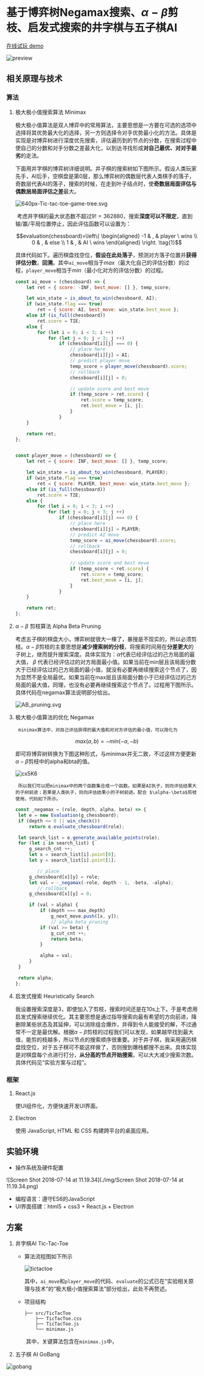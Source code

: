 # 基于博弈树Negamax搜索、$\alpha-\beta$剪枝、启发式搜索的井字棋与五子棋AI



[在线试玩 demo](http://cjhahaha.github.io/ai-games/) 

![preview](./preview.gif)



## 相关原理与技术

### 算法

1. 极大极小值搜索算法 Minimax

   ​		极大极小值算法是双人博弈中的常用算法，主要思想是一方要在可选的选项中选择将其优势最大化的选择，另一方则选择令对手优势最小化的方法。具体是实现是对博弈树进行深度优先搜索，评估遍历到的节点的分数，在搜索过程中使自己的分数和对手分数之差最大化，以到达寻找形成**对自己最优、对对手最劣**的走法。

   ​	下面用井字棋的博弈树详细说明。井子棋的搜索树如下图所示。假设人类玩家先手，AI后手，空棋盘是第0层，那么博弈树的偶数层代表人类棋手的落子，奇数层代表AI的落子，搜索的时候，在走到叶子结点时，使**奇数层局面评估与偶数层局面评估之差**最大。

   ![640px-Tic-tac-toe-game-tree.svg](./img/640px-Tic-tac-toe-game-tree.svg.png)

   ​	考虑井字棋的最大状态数不超过$9!=362880$，搜索**深度可以不限定**，直到输/赢/平局位置停止，因此评估函数可以设置为：

   $$evaluation(chessboard)=\left\{ \begin{aligned} -1 & , & player \  wins \\ 0 & , & else \\ 1 & , & AI \ wins \end{aligned} \right. \tag{1}$$

   ​	具体代码如下。遍历棋盘找空位，**假设在此处落子**，预测对方落子位置并**获得评估分数**，**回溯**。其中`ai_move`相当于*max*（最大化自己的评估分数）的过程，`player_move`相当于*min*（最小化对方的评估分数）的过程。

   ```js
   const ai_move = (chessboard) => {
       let ret = { score: -INF, best_move: [] }, temp_score;
   
       let win_state = is_about_to_win(chessboard, AI);
       if (win_state.flag === true)                  
           ret = { score: AI, best_move: win_state.best_move };
       else if (is_full(chessboard))
           ret.score = TIE;
       else {
           for (let i = 0; i < 3; i ++)
               for (let j = 0; j < 3; j ++)
                   if (chessboard[i][j] === 0) {
                       // place here
                       chessboard[i][j] = AI;    
                       // predict player move
                       temp_score = player_move(chessboard).score; 
                       // rollback
                       chessboard[i][j] = 0;                                        
   
                       // update score and best move
                       if (temp_score > ret.score) {          
                           ret.score = temp_score;
                           ret.best_move = [i, j];
                       }
                   }
       }
   
       return ret;
   };
   
   
   const player_move = (chessboard) => {                              
       let ret = { score: INF, best_move: [] }, temp_score;
   
       let win_state = is_about_to_win(chessboard, PLAYER);
       if (win_state.flag === true)
           ret = { score: PLAYER, best_move: win_state.best_move };
       else if (is_full(chessboard))     
           ret.score = TIE;
       else {
           for (let i = 0; i < 3; i ++)
               for (let j = 0; j < 3; j ++)
                   if (chessboard[i][j] === 0) {
                       // place here
                       chessboard[i][j] = PLAYER;            
                       // predict AI move
                       temp_score = ai_move(chessboard).score;   
                       // rollback
                       chessboard[i][j] = 0;                                        
   				  
                       // update score and best move
                       if (temp_score < ret.score) {                                
                           ret.score = temp_score;
                           ret.best_move = [i, j];
                       }
                   }
       }
   
       return ret;
   };
   ```

   

2. $\alpha-\beta$ 剪枝算法 Alpha Beta Pruning

   ​	考虑五子棋的棋盘大小，博弈树就很大一棵了，暴搜是不现实的，所以必须剪枝。$\alpha-\beta$剪枝的主要思想是**减少搜索树的分枝**，将搜索时间用在**分差更大**的子树上，继而提升搜索深度。具体实现为：$\alpha$代表已经评估过的己方局面的最大值， $\beta$ 代表已经评估过的对方局面最小值。如果当前在min层且该局面分数大于已经评估过的己方局面的最小值，就没有必要再继续搜索这个节点了，因为显然不是全局最优。如果当前在max层且该局面分数小于已经评估过的己方局面的最大值，同理，也没有必要再继续搜索这个节点了。过程用下图所示。具体代码在negamax算法说明部分给出。

   ![AB_pruning.svg](./img/AB_pruning.svg.png)

   

3. 极大极小值算法的优化 Negamax

    	minimax算法中，对自己评估获得的最大值和对对方评估的最小值，可以简化为

   $$max(a,b) = -min(-a, -b) \tag{2}$$

   ​	即可将博弈树转换为下图这种形式，与minimax并无二致，不过这样方便更新$\alpha-\beta$剪枝中的alpha和bta的值。

   ![cx5K6](./img/cx5K6.png)

    	所以我们可以把minimax中的两个函数集合成一个函数。如果是AI执子，则向评估结果大的子树前进；若果是人类执子，则向评估结果小的子树前进。配合 $\alpha-\beta$剪枝使用，代码如下所示。

   ```js
   const _negamax = (role, depth, alpha, beta) => {
   	let e = new Evaluation(g_chessboard);
   	if (depth <= 0 || win_check())
   		return e.evaluate_chessboard(role);
   
   	let search_list = e.generate_available_points(role);
   	for (let i in search_list) {
   		g_search_cnt ++;
   		let x = search_list[i].point[0];
   		let y = search_list[i].point[1];
   
           // place
   		g_chessboard[x][y] = role; 
   		let val = -_negamax(-role, depth - 1, -beta, -alpha);
           // rollback
   		g_chessboard[x][y] = 0; 
   
   		if (val > alpha) {
   			if (depth === max_depth)
   				g_next_move.push([x, y]);
                // alpha beta pruning
   			if (val >= beta) {
   				g_cut_cnt ++;
   				return beta;
   			}
   
   			alpha = val;
   		}
   	}
   
   	return alpha;
   };
   ```

    

4. 启发式搜索 Heuristically Search

   ​	我设置搜索深度是3，即使加入了剪枝，搜索时间还是在10s上下。于是考虑用启发式搜索继续优化。其主要思想是通过指导搜索向最有希望的方向前进，降删除某些状态及其延伸，可以消除组合爆炸，并得到令人能接受的解，不过通常不一定是最优解。根据$\alpha-\beta$剪枝的过程我们可以发现，如果越早找到最大值，能剪的枝越多，所以节点的搜索顺序很重要。对于井子棋，我采用遍历棋盘找空位，对于五子棋可不能这样做了，否则搜到爆栈都搜不出来。具体实现是对棋盘每个点进行打分，**从分高的节点开始搜索**，可以大大减少搜索次数。具体代码见“实验方案与过程”。



### 框架

1. React.js

   使UI组件化，方便快速开发UI界面。

2. Electron

   使用 JavaScript, HTML 和 CSS 构建跨平台的桌面应用。

   

## 实验环境

- 操作系统及硬件配置

![Screen Shot 2018-07-14 at 11.19.34](./img/Screen Shot 2018-07-14 at 11.19.34.png)

- 编程语言：遵守ES6的JavaScript
- UI界面搭建：html5 + css3 + React.js + Electron



## 方案

1. 井字棋AI  Tic-Tac-Toe

    - 算法流程图如下所示

      ![tictactoe](./img/tictactoe.svg)

      ​		其中，`ai_move`和`player_move`的代码、`evaluate`的公式已在“实验相关原理与技术”的“极大极小值搜索算法”部分给出，此处不再赘述。

   - 项目结构

     ```
     ├── src/TicTacToe
         ├── TicTacToe.css
         ├── TicTacToe.js
         └── minimax.js
     ```

     ​	其中，关键算法包含在`minimax.js`中，

   

2. 五子棋 AI GoBang

![gobang](./img/gobang.svg)



